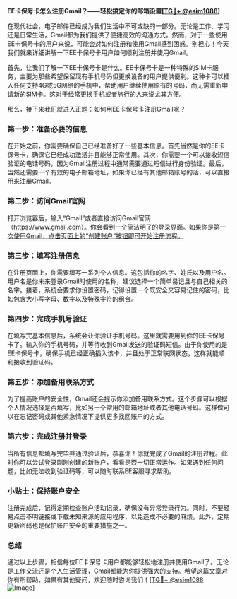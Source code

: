 **EE卡保号卡怎么注册Gmail？——轻松搞定你的邮箱设置[[TG💪+ @esim1088](https://t.me/s/esim1088)]**

在现代社会，电子邮件已经成为我们生活中不可或缺的一部分。无论是工作、学习还是日常生活，Gmail都为我们提供了便捷高效的沟通方式。然而，对于一些使用EE卡保号卡的用户来说，可能会对如何注册和使用Gmail感到困惑。别担心！今天我们就来详细讲解一下EE卡保号卡用户如何顺利注册并使用Gmail。

首先，让我们了解一下EE卡保号卡是什么。EE卡保号卡是一种特殊的SIM卡服务，主要为那些希望保留现有手机号码但更换设备的用户提供便利。这种卡可以插入任何支持4G或5G网络的手机中，帮助用户继续使用原有的号码，而无需重新申请新的SIM卡。这对于经常更换手机或者旅行的人来说尤其方便。

那么，接下来我们就进入正题：如何用EE卡保号卡注册Gmail呢？

### 第一步：准备必要的信息

在开始之前，你需要确保自己已经准备好了一些基本信息。首先当然是你的EE卡保号卡，确保它已经成功激活并且能够正常使用。其次，你需要一个可以接收短信验证的电话号码，因为Gmail注册过程中通常需要通过短信进行身份验证。最后，当然还需要一个有效的电子邮箱地址，如果你已经有其他邮箱账号的话，可以直接用来注册Gmail。

### 第二步：访问Gmail官网

打开浏览器后，输入“Gmail”或者直接访问Gmail官网（https://www.gmail.com）。你会看到一个简洁明了的登录界面。如果你是第一次使用Gmail，点击页面上的“创建账户”按钮即可开始注册流程。

### 第三步：填写注册信息

在注册页面上，你需要填写一系列个人信息。这包括你的名字、姓氏以及用户名。用户名是你未来登录Gmail时使用的名称，建议选择一个简单易记且与自己相关的名字。接着，系统会要求你设置密码，记得设置一个既安全又容易记住的密码，比如包含大小写字母、数字以及特殊字符的组合。

### 第四步：完成手机号验证

在填写完基本信息后，系统会让你验证手机号码。这里就需要用到你的EE卡保号卡了。输入你的手机号码，并等待收到Gmail发送的验证码短信。由于你使用的是EE卡保号卡，确保手机已经正确插入该卡，并且处于正常联网状态，这样就能顺利接收到验证码。

### 第五步：添加备用联系方式

为了提高账户的安全性，Gmail还会提示你添加备用联系方式。这个步骤可以根据个人情况选择是否填写，比如另一个常用的邮箱地址或者其他电话号码。这样做可以在忘记密码或其他紧急情况下提供更多找回账户的方式。

### 第六步：完成注册并登录

当所有信息都填写完毕并通过验证后，恭喜你！你就完成了Gmail的注册过程。此时你可以尝试登录刚刚创建的新账户，看看是否一切正常运作。如果遇到任何问题，比如无法收到验证码等，可以随时联系EE客服寻求帮助。

### 小贴士：保持账户安全

注册完成后，记得定期检查账户活动记录，确保没有异常登录行为。同时，不要轻易点击不明链接或下载未知来源的应用程序，以免造成不必要的麻烦。此外，定期更新密码也是保护账户安全的重要措施之一。

### 总结

通过以上步骤，相信每位EE卡保号卡用户都能够轻松地注册并使用Gmail了。无论是工作交流还是个人生活管理，Gmail都能为你提供强大的支持。希望这篇文章对你有所帮助，如果有其他疑问，欢迎随时咨询我们！[[TG💪+ @esim1088](https://t.me/s/esim1088) ![Image](https://i.postimg.cc/4NQfJmqS/Snipaste-2025-05-13-00-14-12.png)]